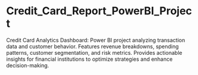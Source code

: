 # Credit_Card_Report_PowerBI_Project
Credit Card Analytics Dashboard: Power BI project analyzing transaction data and customer behavior. Features revenue breakdowns, spending patterns, customer segmentation, and risk metrics. Provides actionable insights for financial institutions to optimize strategies and enhance decision-making.
